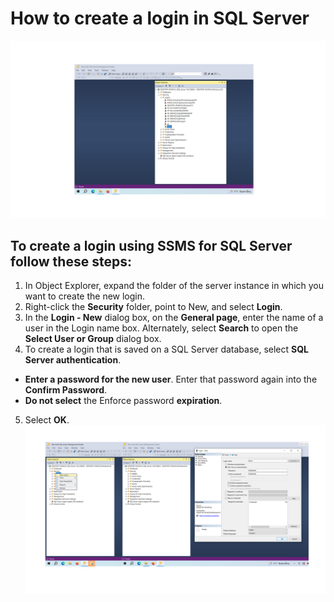 How to create a login in SQL Server 
============
![10](/images/10-SSMS.png)
## To create a login using SSMS for SQL Server follow these steps:
1. In Object Explorer, expand the folder of the server instance in which you want to create the new login.<br>
2. Right-click the **Security** folder, point to New, and select **Login**.<br>
3. In the **Login - New** dialog box, on the **General page**, enter the name of a user in the Login name box. Alternately, select **Search** to open the **Select User or Group** dialog box.<br>
4. To create a login that is saved on a SQL Server database, select **SQL Server authentication**.
- **Enter a password for the new user**. Enter that password again into the **Confirm Password**.
- **Do not select** the Enforce password **expiration**.
5. Select **OK**.
![9](/images/09-SSMS.png)
